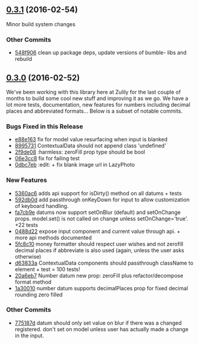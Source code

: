 
## [0.3.1](https://github.com/zulily/react-datum.git/compare/0.3.0...0.3.1) (2016-02-54)
Minor build system changes

### Other Commits
* [548f906](https://github.com/zulily/react-datum.git/commit/548f906fee367bfacb6b107f9485cc6e5d730c27) clean up package deps, update versions of bumble- libs and rebuild

## [0.3.0](https://github.com/zulily/react-datum.git/compare/0.0.0...0.3.0) (2016-02-52)
We've been working with this library here at Zulily for the last couple of months to build some cool new stuff and improving it as we go.   We have a lot more tests, documentation, new features for numbers including decimal places and abbreviated formats... Below is a subset of notable commits.

### Bugs Fixed in this Release
* [e88e163](https://github.com/zulily/react-datum.git/commit/e88e1638a1da89082e8841771ffe3bc4e2ef2a00)  fix for model value resurfacing when input is blanked
* [8995731](https://github.com/zulily/react-datum.git/commit/8995731665438a95e7150e0b102a61a590dbfc4e)  ContextualData should not append class 'undefined'
* [2f9de08](https://github.com/zulily/react-datum.git/commit/2f9de084420635dcbaada38d0ba9d41329fb53f6) :harmless: zeroFill prop type should be bool
* [06e3cc8](https://github.com/zulily/react-datum.git/commit/06e3cc8e901b8497d50d1a7a1a52c22d42dada83)  fix for failing test
* [0dbc7eb](https://github.com/zulily/react-datum.git/commit/0dbc7ebe2ea8de96b48e4427878a25c35d7ab3cd) :edit: +  fix blank image url in LazyPhoto

### New Features
* [5360ac6](https://github.com/zulily/react-datum.git/commit/5360ac65daaeda2913f7fa141cea30b4a9012c57)  adds api support for isDirty() method on all datums + tests
* [592db0d](https://github.com/zulily/react-datum.git/commit/592db0d6331adea5085f5440c1af37dc4b9458a3)  add passthrough onKeyDown for input to allow customization of keyboard handling.
* [fa7cb9e](https://github.com/zulily/react-datum.git/commit/fa7cb9e99f4a3495de17a4fbaf5068721e3264c0)  datums now support setOnBlur (default) and setOnChange props. model.set() is not called on change unless setOnChange='true'. +22 tests
* [0488d22](https://github.com/zulily/react-datum.git/commit/0488d222fc9bd3f8c92b9662555f267b4de83f36)  expose input component and current value through api. + more api methods documented
* [5fc8c10](https://github.com/zulily/react-datum.git/commit/5fc8c10b2bdf15fe096c4ecf4a8cdd72da72a8ae)  money formatter should respect user wishes and not zerofill decimal places if abbreviate is also used (again, unless the user asks otherwise)
* [d63833a](https://github.com/zulily/react-datum.git/commit/d63833a057c308de443c62772712fad0041330ee)  ContextualData components should passthrough className to element + test = 100 tests!
* [20a6eb7](https://github.com/zulily/react-datum.git/commit/20a6eb71423a6767bd3ee753dd5f0b180f9e5375)  Number datum new prop: zeroFill plus refactor/decompose format method
* [1a30010](https://github.com/zulily/react-datum.git/commit/1a30010514a5a1109a4e9c724a97f214f20be9ee)  number datum supports decimalPlaces prop for fixed decimal rounding zero filled

### Other Commits
* [775187d](https://github.com/zulily/react-datum.git/commit/775187d467df7d243b2bd06fc807c54d78aaaa82) datum should only set value on blur if there was a changed registered.  don't set on model unless user has actually made a change in the input.
